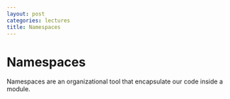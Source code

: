 ```yaml
---
layout: post
categories: lectures
title: Namespaces
---
```


# Namespaces

Namespaces are an organizational tool that encapsulate our
code inside a module.
